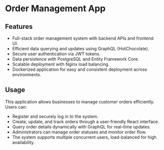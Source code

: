 # Order Management App

## Features
- Full-stack order management system with backend APIs and frontend UI.
- Efficient data querying and updates using GraphQL (HotChocolate).
- Secure user authentication via JWT tokens.
- Data persistence with PostgreSQL and Entity Framework Core.
- Scalable deployment with Nginx load balancing.
- Dockerized application for easy and consistent deployment across environments.

## Usage
This application allows businesses to manage customer orders efficiently. Users can:
- Register and securely log in to the system.
- Create, update, and track orders through a user-friendly React interface.
- Query order details dynamically with GraphQL for real-time updates.
- Administrators can manage order statuses and monitor order flow.
- The system supports multiple concurrent users, load-balanced for high availability.
